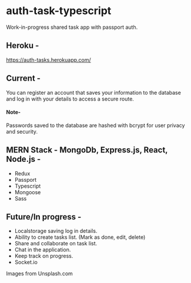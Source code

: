 # auth-task-typescript
Work-in-progress shared task app with passport auth.

## Heroku -
https://auth-tasks.herokuapp.com/

## Current - 
You can register an account that saves your information to the database and log in with your details to access a secure route. 

#### Note- 
Passwords saved to the database are hashed with bcrypt for user privacy and security.

## MERN Stack - MongoDb, Express.js, React, Node.js -
- Redux
- Passport
- Typescript
- Mongoose
- Sass

## Future/In progress -
- Localstorage saving log in details.
- Ability to create tasks list. (Mark as done, edit, delete)
- Share and collaborate on task list.
- Chat in the application.
- Keep track on progress.
- Socket.io

Images from Unsplash.com
